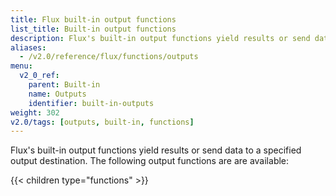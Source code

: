 ```yaml
---
title: Flux built-in output functions
list_title: Built-in output functions
description: Flux's built-in output functions yield results or send data to a specified output destination.
aliases:
  - /v2.0/reference/flux/functions/outputs
menu:
  v2_0_ref:
    parent: Built-in
    name: Outputs
    identifier: built-in-outputs
weight: 302
v2.0/tags: [outputs, built-in, functions]
---
```


Flux's built-in output functions yield results or send data to a specified output destination.
The following output functions are are available:

{{< children type="functions" >}}
